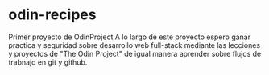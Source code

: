# odin-recipes
Primer proyecto de OdinProject
A lo largo de este proyecto espero ganar practica y seguridad sobre desarrollo web full-stack mediante las lecciones y proyectos de "The Odin Project"
de igual manera aprender sobre flujos de trabnajo en git y github.